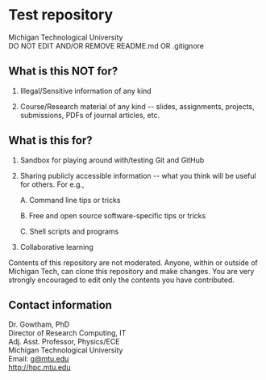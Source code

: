 Test repository        
===================

Michigan Technological University        
DO NOT EDIT AND/OR REMOVE README.md OR .gitignore       

What is this NOT for?
-------------------

  01. Illegal/Sensitive information of any kind

  02. Course/Research material of any kind -- slides, assignments, projects, 
      submissions, PDFs of journal articles, etc.


What is this for?
-------------------

  01. Sandbox for playing around with/testing Git and GitHub

  02. Sharing publicly accessible information -- what you think will be useful
      for others. For e.g., 

      A. Command line tips or tricks

      B. Free and open source software-specific tips or tricks

      C. Shell scripts and programs

  03. Collaborative learning

Contents of this repository are not moderated. Anyone, within or outside of Michigan Tech, can clone this repository and make changes. You are very strongly encouraged to edit only the contents you have contributed.


Contact information
-------------------

Dr. Gowtham, PhD            
Director of Research Computing, IT           
Adj. Asst. Professor, Physics/ECE              
Michigan Technological University               
Email: g@mtu.edu           
http://hpc.mtu.edu              
